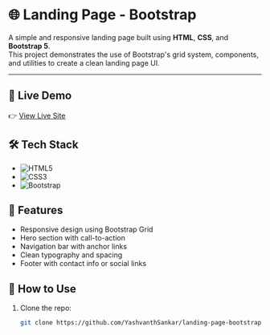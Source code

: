 # 🌐 Landing Page - Bootstrap

A simple and responsive landing page built using **HTML**, **CSS**, and **Bootstrap 5**.  
This project demonstrates the use of Bootstrap's grid system, components, and utilities to create a clean landing page UI.

---

## 🚀 Live Demo

👉 [View Live Site](https://yashvanthsankar.github.io/landing-page-bootstrap)

## 🛠️ Tech Stack

- ![HTML5](https://img.shields.io/badge/HTML5-E34F26?style=for-the-badge&logo=html5&logoColor=white)
- ![CSS3](https://img.shields.io/badge/CSS3-1572B6?style=for-the-badge&logo=css3&logoColor=white)
- ![Bootstrap](https://img.shields.io/badge/Bootstrap-7952B3?style=for-the-badge&logo=bootstrap&logoColor=white)

## 📁 Features

- Responsive design using Bootstrap Grid
- Hero section with call-to-action
- Navigation bar with anchor links
- Clean typography and spacing
- Footer with contact info or social links

## 🧾 How to Use

1. Clone the repo:
   ```bash
   git clone https://github.com/YashvanthSankar/landing-page-bootstrap.git

